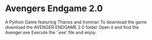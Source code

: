 # Avengers Endgame 2.0
A Python Game featuring Thanos and Ironman
 To download the game download the AVENGER ENDGAME 2.0 folder
 Open it and find the Avenger.exe
Execute the '.exe' file and enjoy.
